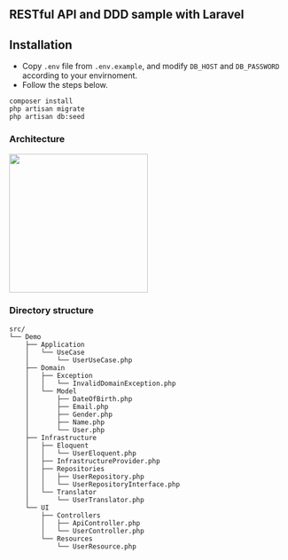 ## RESTful API and DDD sample with Laravel


## Installation
- Copy `.env` file from `.env.example`, and modify `DB_HOST` and `DB_PASSWORD` according to your envirnoment.
- Follow the steps below.
```
composer install
php artisan migrate
php artisan db:seed
```

### Architecture
<img src=https://user-images.githubusercontent.com/6086624/75080300-f685df00-554e-11ea-9025-543bd167116e.png width=250>

### Directory structure
```
src/
└── Demo
    ├── Application
    │   └── UseCase
    │       └── UserUseCase.php
    ├── Domain
    │   ├── Exception
    │   │   └── InvalidDomainException.php
    │   └── Model
    │       ├── DateOfBirth.php
    │       ├── Email.php
    │       ├── Gender.php
    │       ├── Name.php
    │       └── User.php
    ├── Infrastructure
    │   ├── Eloquent
    │   │   └── UserEloquent.php
    │   ├── InfrastructureProvider.php
    │   ├── Repositories
    │   │   ├── UserRepository.php
    │   │   └── UserRepositoryInterface.php
    │   └── Translator
    │       └── UserTranslator.php
    └── UI
        ├── Controllers
        │   ├── ApiController.php
        │   └── UserController.php
        └── Resources
            └── UserResource.php

```
